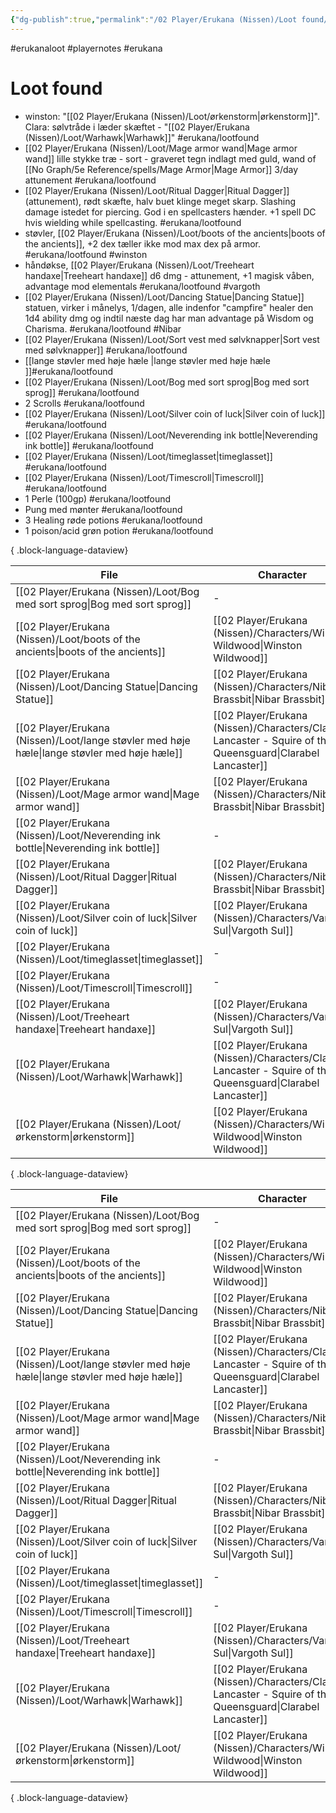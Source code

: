 ```yaml
---
{"dg-publish":true,"permalink":"/02 Player/Erukana (Nissen)/Loot found/"}
---
```


#erukanaloot #playernotes #erukana 


# Loot found 

- winston: "[[02 Player/Erukana (Nissen)/Loot/ørkenstorm\|ørkenstorm]]". Clara: sølvtråde i læder skæftet - "[[02 Player/Erukana (Nissen)/Loot/Warhawk\|Warhawk]]" #erukana/lootfound
- [[02 Player/Erukana (Nissen)/Loot/Mage armor wand\|Mage armor wand]] lille stykke træ - sort - graveret tegn indlagt med guld, wand of [[No Graph/5e Reference/spells/Mage Armor\|Mage Armor]] 3/day attunement #erukana/lootfound
- [[02 Player/Erukana (Nissen)/Loot/Ritual Dagger\|Ritual Dagger]] (attunement), rødt skæfte, halv buet klinge meget skarp. Slashing damage istedet for piercing. God i en spellcasters hænder.  +1 spell DC hvis wielding while spellcasting.  #erukana/lootfound
- støvler, [[02 Player/Erukana (Nissen)/Loot/boots of the ancients\|boots of the ancients]], +2 dex tæller ikke mod max dex på armor. #erukana/lootfound #winston
- håndøkse, [[02 Player/Erukana (Nissen)/Loot/Treeheart handaxe\|Treeheart handaxe]] d6 dmg - attunement, +1 magisk våben, advantage mod elementals #erukana/lootfound #vargoth
- [[02 Player/Erukana (Nissen)/Loot/Dancing Statue\|Dancing Statue]] statuen, virker i månelys, 1/dagen, alle indenfor "campfire" healer den 1d4 ability dmg og indtil næste dag har man advantage på Wisdom og Charisma.  #erukana/lootfound #Nibar
- [[02 Player/Erukana (Nissen)/Loot/Sort vest med sølvknapper\|Sort vest med sølvknapper]] #erukana/lootfound
- [[lange støvler med høje hæle \|lange støvler med høje hæle ]]#erukana/lootfound
- [[02 Player/Erukana (Nissen)/Loot/Bog med sort sprog\|Bog med sort sprog]] #erukana/lootfound
- 2 Scrolls  #erukana/lootfound
- [[02 Player/Erukana (Nissen)/Loot/Silver coin of luck\|Silver coin of luck]] #erukana/lootfound
- [[02 Player/Erukana (Nissen)/Loot/Neverending ink bottle\|Neverending ink bottle]] #erukana/lootfound
- [[02 Player/Erukana (Nissen)/Loot/timeglasset\|timeglasset]]  #erukana/lootfound
- [[02 Player/Erukana (Nissen)/Loot/Timescroll\|Timescroll]]  #erukana/lootfound
- 1 Perle (100gp) #erukana/lootfound
- Pung med mønter #erukana/lootfound
- 3 Healing røde potions  #erukana/lootfound
- 1 poison/acid grøn potion  #erukana/lootfound

{ .block-language-dataview}

| File                                                                                            | Character                                                                                                       |
| ----------------------------------------------------------------------------------------------- | --------------------------------------------------------------------------------------------------------------- |
| [[02 Player/Erukana (Nissen)/Loot/Bog med sort sprog\|Bog med sort sprog]]                   | \-                                                                                                              |
| [[02 Player/Erukana (Nissen)/Loot/boots of the ancients\|boots of the ancients]]             | [[02 Player/Erukana (Nissen)/Characters/Winston Wildwood\|Winston Wildwood]]                                 |
| [[02 Player/Erukana (Nissen)/Loot/Dancing Statue\|Dancing Statue]]                           | [[02 Player/Erukana (Nissen)/Characters/Nibar Brassbit\|Nibar Brassbit]]                                     |
| [[02 Player/Erukana (Nissen)/Loot/lange støvler med høje hæle\|lange støvler med høje hæle]] | [[02 Player/Erukana (Nissen)/Characters/Clarabel Lancaster - Squire of the Queensguard\|Clarabel Lancaster]] |
| [[02 Player/Erukana (Nissen)/Loot/Mage armor wand\|Mage armor wand]]                         | [[02 Player/Erukana (Nissen)/Characters/Nibar Brassbit\|Nibar Brassbit]]                                     |
| [[02 Player/Erukana (Nissen)/Loot/Neverending ink bottle\|Neverending ink bottle]]           | \-                                                                                                              |
| [[02 Player/Erukana (Nissen)/Loot/Ritual Dagger\|Ritual Dagger]]                             | [[02 Player/Erukana (Nissen)/Characters/Nibar Brassbit\|Nibar Brassbit]]                                     |
| [[02 Player/Erukana (Nissen)/Loot/Silver coin of luck\|Silver coin of luck]]                 | [[02 Player/Erukana (Nissen)/Characters/Vargoth Sul\|Vargoth Sul]]                                           |
| [[02 Player/Erukana (Nissen)/Loot/timeglasset\|timeglasset]]                                 | \-                                                                                                              |
| [[02 Player/Erukana (Nissen)/Loot/Timescroll\|Timescroll]]                                   | \-                                                                                                              |
| [[02 Player/Erukana (Nissen)/Loot/Treeheart handaxe\|Treeheart handaxe]]                     | [[02 Player/Erukana (Nissen)/Characters/Vargoth Sul\|Vargoth Sul]]                                           |
| [[02 Player/Erukana (Nissen)/Loot/Warhawk\|Warhawk]]                                         | [[02 Player/Erukana (Nissen)/Characters/Clarabel Lancaster - Squire of the Queensguard\|Clarabel Lancaster]] |
| [[02 Player/Erukana (Nissen)/Loot/ørkenstorm\|ørkenstorm]]                                   | [[02 Player/Erukana (Nissen)/Characters/Winston Wildwood\|Winston Wildwood]]                                 |

{ .block-language-dataview}

| File                                                                                            | Character                                                                                                       | Item type        | Req.Attunement |
| ----------------------------------------------------------------------------------------------- | --------------------------------------------------------------------------------------------------------------- | ---------------- | -------------- |
| [[02 Player/Erukana (Nissen)/Loot/Bog med sort sprog\|Bog med sort sprog]]                   | \-                                                                                                              | \-               | \-             |
| [[02 Player/Erukana (Nissen)/Loot/boots of the ancients\|boots of the ancients]]             | [[02 Player/Erukana (Nissen)/Characters/Winston Wildwood\|Winston Wildwood]]                                 | boots            | yes            |
| [[02 Player/Erukana (Nissen)/Loot/Dancing Statue\|Dancing Statue]]                           | [[02 Player/Erukana (Nissen)/Characters/Nibar Brassbit\|Nibar Brassbit]]                                     | Wonderous item   | no             |
| [[02 Player/Erukana (Nissen)/Loot/lange støvler med høje hæle\|lange støvler med høje hæle]] | [[02 Player/Erukana (Nissen)/Characters/Clarabel Lancaster - Squire of the Queensguard\|Clarabel Lancaster]] | \-               | \-             |
| [[02 Player/Erukana (Nissen)/Loot/Mage armor wand\|Mage armor wand]]                         | [[02 Player/Erukana (Nissen)/Characters/Nibar Brassbit\|Nibar Brassbit]]                                     | wand             | yes            |
| [[02 Player/Erukana (Nissen)/Loot/Neverending ink bottle\|Neverending ink bottle]]           | \-                                                                                                              | Wonderous item   | \-             |
| [[02 Player/Erukana (Nissen)/Loot/Ritual Dagger\|Ritual Dagger]]                             | [[02 Player/Erukana (Nissen)/Characters/Nibar Brassbit\|Nibar Brassbit]]                                     | weapon, dagger   | yes            |
| [[02 Player/Erukana (Nissen)/Loot/Silver coin of luck\|Silver coin of luck]]                 | [[02 Player/Erukana (Nissen)/Characters/Vargoth Sul\|Vargoth Sul]]                                           | Wonderous item   | yes            |
| [[02 Player/Erukana (Nissen)/Loot/timeglasset\|timeglasset]]                                 | \-                                                                                                              | \-               | \-             |
| [[02 Player/Erukana (Nissen)/Loot/Timescroll\|Timescroll]]                                   | \-                                                                                                              | \-               | \-             |
| [[02 Player/Erukana (Nissen)/Loot/Treeheart handaxe\|Treeheart handaxe]]                     | [[02 Player/Erukana (Nissen)/Characters/Vargoth Sul\|Vargoth Sul]]                                           | weapon, handaxe  | yes            |
| [[02 Player/Erukana (Nissen)/Loot/Warhawk\|Warhawk]]                                         | [[02 Player/Erukana (Nissen)/Characters/Clarabel Lancaster - Squire of the Queensguard\|Clarabel Lancaster]] | weapon, scimitar | no             |
| [[02 Player/Erukana (Nissen)/Loot/ørkenstorm\|ørkenstorm]]                                   | [[02 Player/Erukana (Nissen)/Characters/Winston Wildwood\|Winston Wildwood]]                                 | weapon, scimitar | no             |

{ .block-language-dataview}

